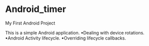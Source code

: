 # Android_timer
My First Android Project

This is a simple Android application.
      ▪Dealing with device rotations.
      ▪Android Activity lifecycle.
      ▪Overriding lifecycle callbacks. 
      
      
